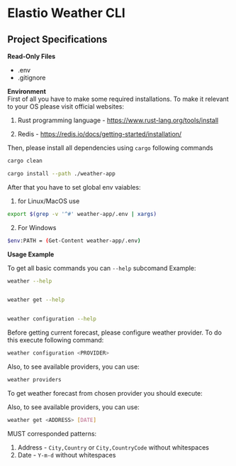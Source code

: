 # Elastio Weather CLI

## Project Specifications

**Read-Only Files**
- .env
- .gitignore

**Environment**  
First of all you have to make some required installations. To make it relevant to your OS please visit official websites: <br>

1) Rust programming language - https://www.rust-lang.org/tools/install

2) Redis - https://redis.io/docs/getting-started/installation/

Then, please install all dependencies using `cargo` following commands

```bash
cargo clean

cargo install --path ./weather-app
```
After that you have to set global env vaiables: <br>
1) for Linux/MacOS use 
```bash
export $(grep -v '^#' weather-app/.env | xargs)
```
2) For Windows 
```bash
$env:PATH = (Get-Content weather-app/.env)
```

**Usage Example**

To get all basic commands you can `--help` subcomand
Example:

```bash
weather --help


weather get --help


weather configuration --help
```
Before getting current forecast, please configure weather provider. To do this execute following command:
```bash
weather configuration <PROVIDER>
```

Also, to see available providers, you can use:
```bash
weather providers
```
To get weather forecast from chosen provider you should execute:

Also, to see available providers, you can use:
```bash
weather get <ADDRESS> [DATE]
```
MUST corresponded patterns:<br>
1) Address - `City,Country` or `City,CountryCode` without whitespaces
2) Date - `Y-m-d` without whitespaces
